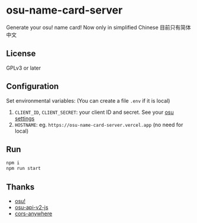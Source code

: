 # osu-name-card-server

Generate your osu! name card! Now only in simplified Chinese 目前只有简体中文

## License

GPLv3 or later

## Configuration

Set environmental variables: (You can create a file `.env` if it is local)
1. `CLIENT_ID`, `CLIENT_SECRET`: your client ID and secret.  See your [osu settings](https://osu.ppy.sh/home/account/edit)
2. `HOSTNAME`: eg. `https://osu-name-card-server.vercel.app` (no need for local)

## Run

```bash
npm i
npm run start
```

## Thanks

* [osu!](https://osu.ppy.sh)
* [osu-api-v2-js](https://github.com/TTTaevas/osu-api-v2-js/)
* [cors-anywhere](https://github.com/Rob--W/cors-anywhere)
